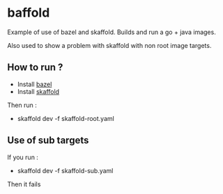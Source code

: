 # baffold

Example of use of bazel and skaffold.
Builds and run a go + java images.

Also used to show a problem with skaffold with non root image targets.

## How to run ?

 * Install [bazel](https://bazel.build/)
 * Install [skaffold](https://github.com/GoogleContainerTools/skaffold)

Then run :
 * skaffold dev -f skaffold-root.yaml

## Use of sub targets

If you run :
 * skaffold dev -f skaffold-sub.yaml

Then it fails
